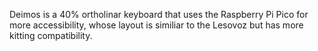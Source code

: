 Deimos is a 40% ortholinar keyboard that uses the Raspberry Pi Pico for more accessibility, whose layout is similiar to the Lesovoz but has more kitting compatibility. 
